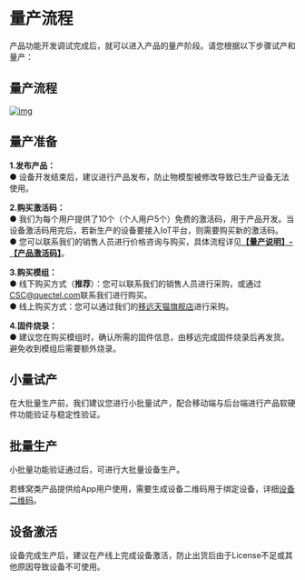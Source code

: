 # 量产流程

产品功能开发调试完成后，就可以进入产品的量产阶段。请您根据以下步骤试产和量产：

## **量产流程**

<a data-fancybox title="img" href="/zh/massProduct/image2022-3-14_14-34-56.png?version=1&modificationDate=1647239074000&api=v2">![img](/zh/massProduct/image2022-3-14_14-34-56.png?version=1&modificationDate=1647239074000&api=v2)</a>

## **量产准备**

**1.发布产品：**<br />
● 设备开发结束后，建议进行产品发布，防止物模型被修改导致已生产设备无法使用。

**2.购买激活码：**<br />
● 我们为每个用户提供了10个（个人用户5个）免费的激活码，用于产品开发。当设备激活码用完后，若新生产的设备要接入IoT平台，则需要购买新的激活码。<br />
● 您可以联系我们的销售人员进行价格咨询与购买，具体流程详见[**【量产说明】-【产品激活码】**](/license/LicenseIntroduction)。

**3.购买模组：**<br />
● 线下购买方式（**推荐**）：您可以联系我们的销售人员进行采购，或通过<CSC@quectel.com>联系我们进行购买。<br />
● 线上购买方式：您可以通过我们的[移远天猫旗舰店](https://yiyuanznsb.tmall.com/shop/view_shop.htm)进行采购。

**4.固件烧录：**<br />
● 建议您在购买模组时，确认所需的固件信息，由移远完成固件烧录后再发货。避免收到模组后需要额外烧录。

## **小量试产**

在大批量生产前，我们建议您进行小批量试产，配合移动端与后台端进行产品软硬件功能验证与稳定性验证。

## **批量生产**

小批量功能验证通过后，可进行大批量设备生产。

若蜂窝类产品提供给App用户使用，需要生成设备二维码用于绑定设备，详细[设备二维码](/massProduct/QRcode)。

## **设备激活**

设备完成生产后，建议在产线上完成设备激活，防止出货后由于License不足或其他原因导致设备不可使用。
